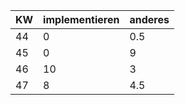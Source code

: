 | KW | implementieren | anderes | 
|----|----------------|---------| 
|44  | 0 | 0.5|
|45| 0 | 9 |
|46|10 | 3 |
|47| 8 | 4.5|
